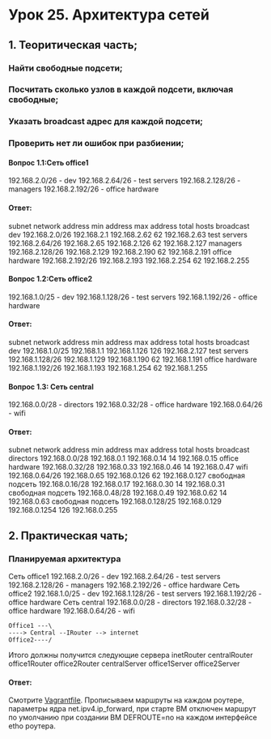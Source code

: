 # Урок 25. Архитектура сетей 
## 1. Теоритическая часть;
### Найти свободные подсети;
### Посчитать сколько узлов в каждой подсети, включая свободные;
### Указать broadcast адрес для каждой подсети;
### Проверить нет ли ошибок при разбиении;

#### Вопрос 1.1:Сеть office1
192.168.2.0/26 - dev
192.168.2.64/26 - test servers
192.168.2.128/26 - managers
192.168.2.192/26 - office hardware

#### Ответ:
subnet          network address         min address     max address     total hosts 	broadcast
dev             192.168.2.0/26          192.168.2.1     192.168.2.62 	62 		192.168.2.63
test servers    192.168.2.64/26         192.168.2.65    192.168.2.126 	62 		192.168.2.127
managers        192.168.2.128/26        192.168.2.129   192.168.2.190 	62 		192.168.2.191
office hardware 192.168.2.192/26        192.168.2.193   192.168.2.254 	62 		192.168.2.255

#### Вопрос 1.2:Сеть office2
192.168.1.0/25 - dev
192.168.1.128/26 - test servers
192.168.1.192/26 - office hardware

#### Ответ:
subnet          network address    min address     max address          total hosts     broadcast
dev             192.168.1.0/25     192.168.1.1     192.168.1.126        126             192.168.2.127 
test servers    192.168.1.128/26   192.168.1.129   192.168.1.190        62              192.168.1.191
office hardware 192.168.1.192/26   192.168.1.193   192.168.1.254        62              192.168.1.255

#### Вопрос 1.3: Сеть central
192.168.0.0/28 - directors
192.168.0.32/28 - office hardware
192.168.0.64/26 - wifi

#### Ответ:
subnet            network address   min address   max address     total hosts     broadcast
directors         192.168.0.0/28    192.168.0.1   192.168.0.14    14              192.168.0.15
office hardware   192.168.0.32/28   192.168.0.33  192.168.0.46    14              192.168.0.47
wifi              192.168.0.64/26   192.168.0.65  192.168.0.126   62              192.168.0.127
свободная подсеть 192.168.0.16/28   192.168.0.17  192.168.0.30    14              192.168.0.31
свободная подсеть 192.168.0.48/28   192.168.0.49  192.168.0.62    14              192.168.0.63
свободная подсеть 192.168.0.128/25  192.168.0.129 192.168.0.1254  126             192.168.0.255

## 2. Практическая чать;
### Планируемая архитектура
Сеть office1
192.168.2.0/26 - dev
192.168.2.64/26 - test servers
192.168.2.128/26 - managers
192.168.2.192/26 - office hardware
Сеть office2
192.168.1.0/25 - dev
192.168.1.128/26 - test servers
192.168.1.192/26 - office hardware
Сеть central
192.168.0.0/28 - directors
192.168.0.32/28 - office hardware
192.168.0.64/26 - wifi
```
Office1 ---\
----> Central --IRouter --> internet
Office2----/
```
Итого должны получится следующие сервера
inetRouter
centralRouter
office1Router
office2Router
centralServer
office1Server
office2Server

#### Ответ: 
Смотрите [Vagrantfile](Vagrantfile). Прописываем маршруты на каждом роутере, параметры ядра net.ipv4.ip_forward, при старте ВМ отключен маршрут по умолчанию при создании ВМ DEFROUTE=no на каждом интерфейсе etho роутера.
